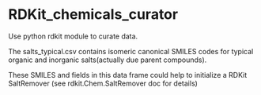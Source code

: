 # RDKit_chemicals_curator
Use python rdkit module to curate data. 

The salts_typical.csv contains isomeric canonical SMILES codes for
typical organic and inorganic salts(actually due parent compounds).

These SMILES and fields in this data frame could help to initialize a RDKit SaltRemover
(see rdkit.Chem.SaltRemover doc for details)
